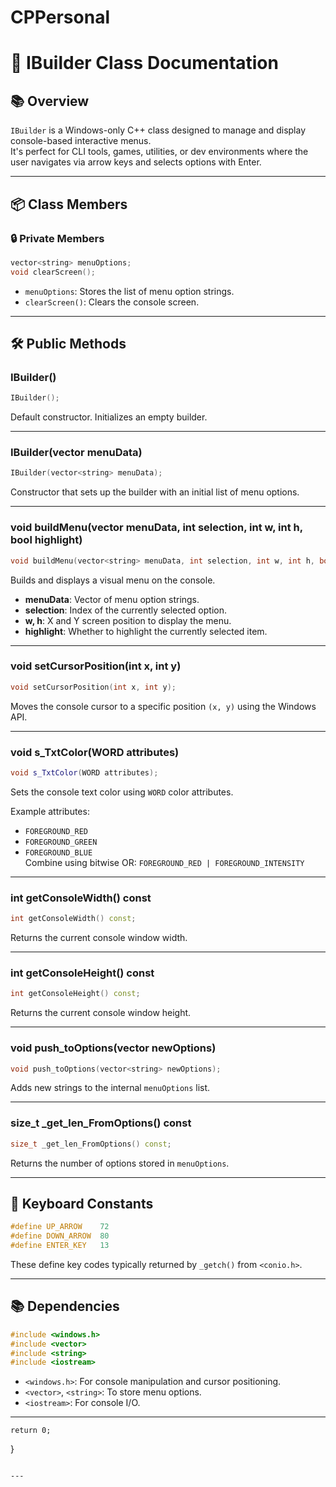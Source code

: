 # CPPersonal

# 🧱 IBuilder Class Documentation

## 📚 Overview

`IBuilder` is a Windows-only C++ class designed to manage and display console-based interactive menus.  
It's perfect for CLI tools, games, utilities, or dev environments where the user navigates via arrow keys and selects options with Enter.

---

## 📦 Class Members

### 🔒 Private Members

```cpp
vector<string> menuOptions;
void clearScreen();
```
- `menuOptions`: Stores the list of menu option strings.
- `clearScreen()`: Clears the console screen.

---

## 🛠️ Public Methods

### IBuilder()

```cpp
IBuilder();
```
Default constructor. Initializes an empty builder.

---

### IBuilder(vector<string> menuData)

```cpp
IBuilder(vector<string> menuData);
```
Constructor that sets up the builder with an initial list of menu options.

---

### void buildMenu(vector<string> menuData, int selection, int w, int h, bool highlight)

```cpp
void buildMenu(vector<string> menuData, int selection, int w, int h, bool highlight);
```
Builds and displays a visual menu on the console.

- **menuData**: Vector of menu option strings.  
- **selection**: Index of the currently selected option.  
- **w, h**: X and Y screen position to display the menu.  
- **highlight**: Whether to highlight the currently selected item.

---

### void setCursorPosition(int x, int y)

```cpp
void setCursorPosition(int x, int y);
```
Moves the console cursor to a specific position `(x, y)` using the Windows API.

---

### void s_TxtColor(WORD attributes)

```cpp
void s_TxtColor(WORD attributes);
```
Sets the console text color using `WORD` color attributes.

Example attributes:
- `FOREGROUND_RED`
- `FOREGROUND_GREEN`
- `FOREGROUND_BLUE`  
Combine using bitwise OR: `FOREGROUND_RED | FOREGROUND_INTENSITY`

---

### int getConsoleWidth() const

```cpp
int getConsoleWidth() const;
```
Returns the current console window width.

---

### int getConsoleHeight() const

```cpp
int getConsoleHeight() const;
```
Returns the current console window height.

---

### void push_toOptions(vector<string> newOptions)

```cpp
void push_toOptions(vector<string> newOptions);
```
Adds new strings to the internal `menuOptions` list.

---

### size_t _get_len_FromOptions() const

```cpp
size_t _get_len_FromOptions() const;
```
Returns the number of options stored in `menuOptions`.

---

## 🎯 Keyboard Constants

```cpp
#define UP_ARROW    72
#define DOWN_ARROW  80
#define ENTER_KEY   13
```
These define key codes typically returned by `_getch()` from `<conio.h>`.

---

## 📚 Dependencies

```cpp
#include <windows.h>
#include <vector>
#include <string>
#include <iostream>
```
- `<windows.h>`: For console manipulation and cursor positioning.  
- `<vector>`, `<string>`: To store menu options.  
- `<iostream>`: For console I/O.

---

    return 0;
}
```

---
